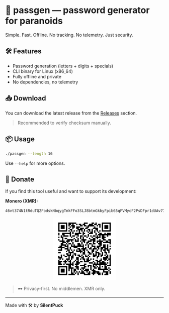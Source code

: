 # 🔐 passgen — password generator for paranoids

Simple. Fast. Offline. No tracking. No telemetry. Just security.

## 🛠 Features

- Password generation (letters + digits + specials)
- CLI binary for Linux (x86_64)
- Fully offline and private
- No dependencies, no telemetry

## 📥 Download

You can download the latest release from the [Releases](https://github.com/SilentPuck/passgen/releases) section.

> Recommended to verify checksum manually.

## 📦 Usage

```bash
./passgen --length 16
```

Use `--help` for more options.

## 💸 Donate

If you find this tool useful and want to support its development:

**Monero (XMR):**

```
46vt374N1tRduTQZFodskNbqygTnkFFo3SLJ8btmGkbyFpib65qFVMycF2PsDFpr1dUAv77JnpV5669HnRnULJ2Y6JkuFiS
```

<p align="center">
  <img src="./donate/silentpuck_xmr_qr.png" width="200" alt="Monero QR">
</p>

> 🕶 Privacy-first. No middlemen. XMR only.

---

Made with 🛠 by **SilentPuck**
